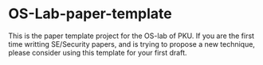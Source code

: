 # OS-Lab-paper-template
This is the paper template project for the OS-lab of PKU.
If you are the first time writting SE/Security papers, and is trying to propose a new technique, please consider using this template for your first draft.
